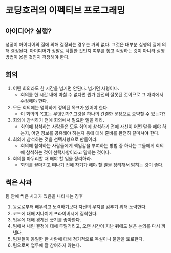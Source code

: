 # 코딩호러의 이펙티브 프로그래밍

## 아이디어? 실행?

성공이 아이디어의 질에 의해 결정되는 경우는 거의 없다. 그것은 대부분 실행의 질에 의해 결정된다.
아이디어가 정말로 탁월한 것인지 여부를 놓고 걱정하는 것이 아니라 실행 방법이 옳은 것인지 걱정해야 한다.

## 회의

1. 어떤 회의라도 한 시간을 넘기면 안된다. 넘기면 사형이다.
    - 회의를 한 시간 내에 마칠 수 없다면 뭔가 완전히 잘못된 것이므로 그 자리에서 수정해야 한다.
2. 모든 회의에는 명확하게 정의된 목표가 있어야 한다.
    - 이 회의의 목표는 무엇인가? 그것을 하나의 간결한 문장으로 요약할 수 있는가?
3. 회의에 참석하기 전에 회의에서 필요한 일을 하라.
    - 회의에 참석하는 사람들은 모두 회의에 참석하기 전에 자신이 어떤 말을 해야 하는지, 어떤 정보를 공유해야 하는지 등에 대해 준비를 완전히 끝마쳐야 한다.
4. 회의에 참석하는 것을 선택사항으로 만들어라.
    - 회의에 참석하는 사람들에게 책임감을 부여하는 방법 중 하나는 그들에게 회의에 참석하는 것이 선택사항이라고 말하는 것이다.
5. 회의를 마무리할 때 해야 할 일을 정리하라.
    - 회의를 끝마치고 떠나기 전에 자기가 해야 할 일을 정리해서 밝히는 것이 좋다.

## 썩은 사과

팀 안에 썩은 사과가 있음을 나타내는 징후

1. 동료로부터 배우려고 노력하기보다 자신의 무지를 감추기 위해 노력한다.
2. 코드에 대해 지나치게 프라이버시에 집착한다.
3. 업무에 대해 경계선 긋기를 좋아한다.
4. 팀에서 내린 결정에 대해 투덜거리고, 오랜 시간이 지난 뒤에도 낡은 논의를 다시 꺼낸다.
5. 팀원들이 동일한 한 사람에 대해 정기적으로 독설이나 불만을 토로한다.
6. 팀으로써 업무에 잘 참여하지 않는다.